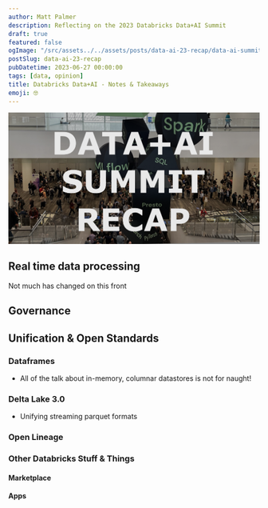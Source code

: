 ```yaml
---
author: Matt Palmer
description: Reflecting on the 2023 Databricks Data+AI Summit
draft: true
featured: false
ogImage: "/src/assets../../assets/posts/data-ai-23-recap/data-ai-summit-og.gif"
postSlug: data-ai-23-recap
pubDatetime: 2023-06-27 00:00:00
tags: [data, opinion]
title: Databricks Data+AI - Notes & Takeaways
emoji: 🤓
---
```


<style>
  img {
    width: auto;
    max-height: 500px;
    aspect-ratio: attr(width) / attr(height);
  }
</style>

![](/src/assets../../assets/posts/data-ai-23-recap/data-ai-summit-og.png)

## Real time data processing

Not much has changed on this front

## Governance

## Unification & Open Standards

### Dataframes

- All of the talk about in-memory, columnar datastores is not for naught!

### Delta Lake 3.0

- Unifying streaming parquet formats

### Open Lineage

### Other Databricks Stuff & Things

#### Marketplace

#### Apps
